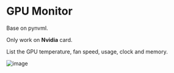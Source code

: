 # GPU Monitor

Base on pynvml.

Only work on **Nvidia** card.

List the GPU temperature, fan speed, usage, clock and memory.

![image](https://user-images.githubusercontent.com/79910481/211718770-1a0c0484-ae57-47b3-acd0-2c49e0616dcd.png)
